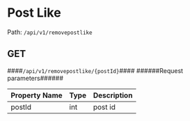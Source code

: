 Post Like
=

Path: `/api/v1/removepostlike`  


GET
-
####`/api/v1/removepostlike/{postId}`####
######Request parameters######

|Property Name|Type|Description|
|-------------|----|-----------|
|postId|int|post id|

